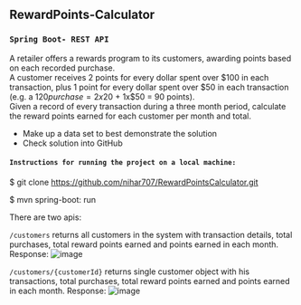 ## RewardPoints-Calculator
### `Spring Boot- REST API`

A retailer offers a rewards program to its customers, awarding points based on each recorded purchase.   
A customer receives 2 points for every dollar spent over $100 in each transaction, plus 1 point for every dollar spent over $50 in each transaction  (e.g. a $120 purchase = 2x$20 + 1x$50 = 90 points).   
Given a record of every transaction during a three month period, calculate the reward points earned for each customer per month and total.

- Make up a data set to best demonstrate the solution
- Check solution into GitHub



#### `Instructions for running the project on a local machine:`  

$ git clone https://github.com/nihar707/RewardPointsCalculator.git

$ mvn spring-boot: run

There are two apis:

`/customers`  returns all customers in the system with transaction details, total purchases, total reward points earned and points earned in each month. Response:
![image](https://user-images.githubusercontent.com/109686370/180075679-1e0afcba-7b4e-4a94-84a5-1ded7aa8cd2b.png)


`/customers/{customerId}` returns single customer object with his transactions, total purchases, total reward points earned and points earned in each month. Response: 
![image](https://user-images.githubusercontent.com/109686370/180075932-ed7c9eb6-69dd-496c-b000-16b04997c1c2.png)

